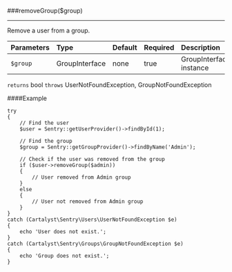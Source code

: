 <a id="removeGroup"></a>
###removeGroup($group)

----------

Remove a user from a group.

Parameters          | Type                | Default             | Required            | Description
:------------------ | :------------------ | :------------------ | :------------------ | :------------------
`$group`            | GroupInterface      | none                | true                | GroupInterface instance

`returns` bool
`throws`  UserNotFoundException, GroupNotFoundException

####Example

	try
	{
		// Find the user
		$user = Sentry::getUserProvider()->findById(1);

		// Find the group
		$group = Sentry::getGroupProvider()->findByName('Admin');

		// Check if the user was removed from the group
		if ($user->removeGroup($admin))
		{
			// User removed from Admin group
		}
		else
		{
			// User not removed from Admin group
		}
	}
	catch (Cartalyst\Sentry\Users\UserNotFoundException $e)
	{
		echo 'User does not exist.';
	}
	catch (Cartalyst\Sentry\Groups\GroupNotFoundException $e)
	{
		echo 'Group does not exist.';
	}
